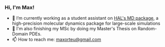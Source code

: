 ### Hi, I'm Max! 

- 🔭 I’m currently working as a student assistant on [HAL's MD package](https://halmd.org/), a high-precision molecular dynamics package for large-scale simulations
- 🌱 I'm also finishing my MSc by doing my Master's Thesis on Random-Domain PDEs.
- 📫 How to reach me: maxorteu@gmail.com
